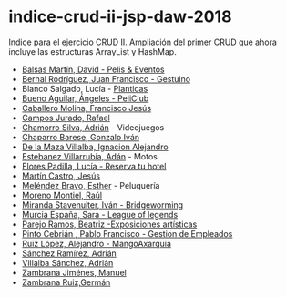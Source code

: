 
# indice-crud-ii-jsp-daw-2018
 Indice para el ejercicio CRUD II. Ampliación del primer CRUD que ahora incluye las estructuras  ArrayList y HashMap.

 * [Balsas Martín, David - Pelis & Eventos](https://github.com/davidbalsasmartin/CRUD-V2)
 * [Bernal Rodríguez, Juan Francisco - Gestuino](https://github.com/jfbernal92/Crud-v2.0)
 * Blanco Salgado, Lucía - [Planticas](https://github.com/lucia-blanco/CRUD/)
 * [Bueno Aguilar, Ángeles - PeliClub](https://github.com/angelesbueno/CRUD_JSP-2.0)
 * [Caballero Molina, Francisco Jesús](https://github.com/fjcmolina/CRUD-con-JSP-Y-BBDD)
 * [Campos Jurado, Rafael](https://github.com/rafacampjurado/crud_reptiles_V2)
 * [Chamorro Silva, Adrián](https://github.com/AdrianChSilva/CRUDv2-Videojuegos) - Videojuegos
 * [Chaparro Barese, Gonzalo Iván](https://github.com/gonzaloivan121/CRUD_II_JSP_2018)
 * [De la Maza Villalba, Ignacion Alejandro](https://github.com/alejndr/CRUD)
 * [Estebanez Villarrubia, Adán](https://github.com/AdanEstebanez99/CRUD) - Motos
 * [Flores Padilla, Lucía - Reserva tu hotel](https://github.com/luciaflores25/CRUD_JSP_II)
 * [Martín Castro, Jesús](https://github.com/Jesusmc82/CrudJSP-II)
 * [Meléndez Bravo, Esther](https://github.com/esthermelendez/CRUD-II) - Peluquería
 * [Moreno Montiel, Raúl](https://github.com/RaaulMM/Crud_JSP2)
 * [Miranda Stavenuiter, Iván - Bridgeworming](https://github.com/ivanmirandastavenuiter/CRUD-2.0)
 * [Murcia España, Sara - League of legends](https://github.com/SaraMurcia/CRUD_LOL)
 * [Parejo Ramos, Beatriz -Exposiciones artísticas](https://github.com/BeatrizPR/CRUD-II)
 * [Pinto Cebrián , Pablo Francisco - Gestion de Empleados](https://github.com/pablopinto/CrudDatosFinal)
 * [Ruiz López, Alejandro - MangoAxarquia](https://github.com/AleRui/CRUD_MangoAxarquia_V2.git) 
 * [Sánchez Ramírez, Adrián](https://github.com/adriansanchezramirez/Crud-II)
 * [Villalba Sánchez, Adrián](https://github.com/AdrianVillalbaSanchez/CRUD)
 * [Zambrana Jiménes, Manuel](https://github.com/manuelzambrana/crudv2.0)
 * [Zambrana Ruiz,Germán](https://github.com/GermanZR98/CRUD2018v2.0)

